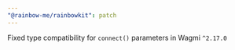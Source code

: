 ```yaml
---
"@rainbow-me/rainbowkit": patch
---
```


Fixed type compatibility for `connect()` parameters in Wagmi `^2.17.0`
